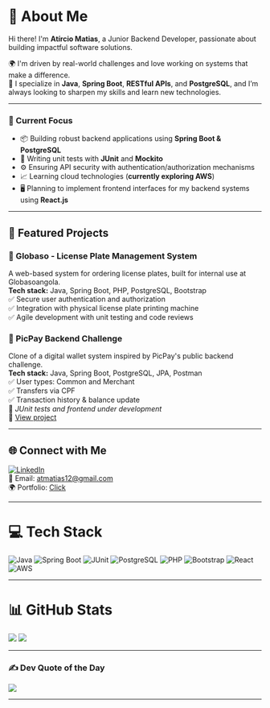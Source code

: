 # 💫 About Me

Hi there! I'm **Atírcio Matias**, a Junior Backend Developer, passionate about building impactful software solutions.  


🌍 I'm driven by real-world challenges and love working on systems that make a difference.  
🔧 I specialize in **Java**, **Spring Boot**, **RESTful APIs**, and **PostgreSQL**, and I’m always looking to sharpen my skills and learn new technologies.

---

### 🚀 Current Focus

- 📦 Building robust backend applications using **Spring Boot & PostgreSQL**
- 🧪 Writing unit tests with **JUnit** and **Mockito**
- ⚙️ Ensuring API security with authentication/authorization mechanisms
- 📈 Learning cloud technologies (**currently exploring AWS**)
- 🖥️ Planning to implement frontend interfaces for my backend systems using **React.js**

---

## 📂 Featured Projects

### 🔧 Globaso - License Plate Management System  
A web-based system for ordering license plates, built for internal use at Globasoangola.  
**Tech stack:** Java, Spring Boot, PHP, PostgreSQL, Bootstrap  
✅ Secure user authentication and authorization  
✅ Integration with physical license plate printing machine  
✅ Agile development with unit testing and code reviews  

### 💸 PicPay Backend Challenge  
Clone of a digital wallet system inspired by PicPay's public backend challenge.  
**Tech stack:** Java, Spring Boot, PostgreSQL, JPA, Postman  
✅ User types: Common and Merchant  
✅ Transfers via CPF  
✅ Transaction history & balance update  
🧪 *JUnit tests and frontend under development*  
🔗 [View project](https://github.com/atircio/picpay-challenge)

---

## 🌐 Connect with Me

[![LinkedIn](https://img.shields.io/badge/LinkedIn-%230077B5.svg?logo=linkedin&logoColor=white)](https://linkedin.com/in/atirciomatias)  
📧 Email: atmatias12@gmail.com  
🌍 Portfolio: [Click](https://atirciomatias.netlify.app/)

---

# 💻 Tech Stack

![Java](https://img.shields.io/badge/java-%23ED8B00.svg?style=for-the-badge&logo=openjdk&logoColor=white)
![Spring Boot](https://img.shields.io/badge/springboot-%236DB33F.svg?style=for-the-badge&logo=springboot&logoColor=white)
![JUnit](https://img.shields.io/badge/junit-%23FFA500.svg?style=for-the-badge&logo=junit5&logoColor=white)
![PostgreSQL](https://img.shields.io/badge/postgresql-%23316192.svg?style=for-the-badge&logo=postgresql&logoColor=white)
![PHP](https://img.shields.io/badge/php-%23777BB4.svg?style=for-the-badge&logo=php&logoColor=white)
![Bootstrap](https://img.shields.io/badge/bootstrap-%23563D7C.svg?style=for-the-badge&logo=bootstrap&logoColor=white)
![React](https://img.shields.io/badge/react-%2361DAFB.svg?style=for-the-badge&logo=react&logoColor=black)
![AWS](https://img.shields.io/badge/aws-%23FF9900.svg?style=for-the-badge&logo=amazonaws&logoColor=white)

---

# 📊 GitHub Stats

![](https://github-readme-stats.vercel.app/api/top-langs/?username=atircio&theme=gruvbox&hide_border=false&layout=compact)
![](https://github-readme-stats.vercel.app/api?username=atircio&theme=gruvbox&hide_border=false&show_icons=true&count_private=true)

---

### ✍️ Dev Quote of the Day

![](https://quotes-github-readme.vercel.app/api?type=horizontal&theme=gruvbox)

---

<!-- Profile generated with ❤️ by ChatGPT & GPRM (https://gprm.itsvg.in) -->
